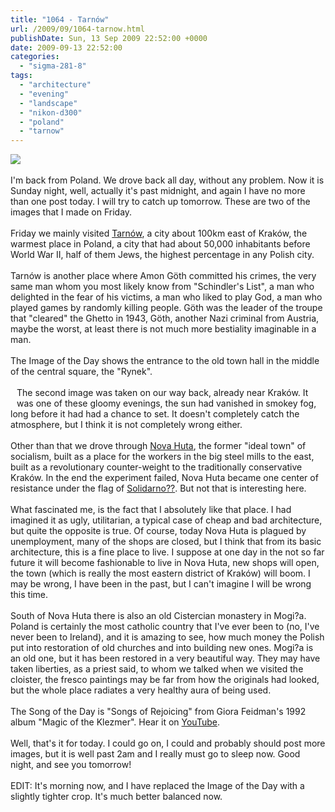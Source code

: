 ```yaml
---
title: "1064 - Tarnów"
url: /2009/09/1064-tarnow.html
publishDate: Sun, 13 Sep 2009 22:52:00 +0000
date: 2009-09-13 22:52:00
categories: 
  - "sigma-281-8"
tags: 
  - "architecture"
  - "evening"
  - "landscape"
  - "nikon-d300"
  - "poland"
  - "tarnow"
---
```

<a href="https://d25zfm9zpd7gm5.cloudfront.net/1200x1200/2009/20090911_160047_ps.jpg" target="_blank"><img src="https://d25zfm9zpd7gm5.cloudfront.net/0600x0600/2009/20090911_160047_ps.jpg"/></a><br/><br/>I'm back from Poland. We drove back all day, without any problem. Now it is Sunday night, well, actually it's past midnight, and again I have no more than one post today. I will try to catch up tomorrow. These are two of the images that I made on Friday.<br/><br/>Friday we mainly visited <a href="http://en.wikipedia.org/wiki/Tarnow" target="_blank">Tarnów</a>, a city about 100km east of Kraków, the warmest place in Poland, a city that had about 50,000 inhabitants before World War II, half of them Jews, the highest percentage in any Polish city.<br/><br/>Tarnów is another place where Amon Göth committed his crimes, the very same man whom you most likely know from "Schindler's List", a man who delighted in the fear of his victims, a man who liked to play God, a man who played games by randomly killing people. Göth was the leader of the troupe that "cleared" the Ghetto in 1943, Göth, another Nazi criminal from Austria, maybe the worst, at least there is not much more bestiality imaginable in a man.<br/><br/>The Image of the Day shows the entrance to the old town hall in the middle of the central square, the "Rynek".<br/><br/><a href="https://d25zfm9zpd7gm5.cloudfront.net/1200x1200/2009/20090911_192159_ps.jpg" target="_blank"><img alt="" border="0" src="https://d25zfm9zpd7gm5.cloudfront.net/0150x0150/2009/20090911_192159_ps.jpg" style="margin: 10pt 10px 10px 0pt; float: left;"/></a> The second image was taken on our way back, already near Kraków. It was one of these gloomy evenings, the sun had vanished in smokey fog, long before it had had a chance to set. It doesn't completely catch the atmosphere, but I think it is not completely wrong either.<br/><br/>Other than that we drove through <a href="http://en.wikipedia.org/wiki/Nova_Huta" target="_blank">Nova Huta</a>, the former "ideal town" of socialism, built as a place for the workers in the big steel mills to the east, built as a revolutionary counter-weight to the traditionally conservative Kraków. In the end the experiment failed, Nova Huta became one center of resistance under the flag of <a href="http://en.wikipedia.org/wiki/Solidarity" target="_blank">Solidarno??</a>. But not that is interesting here. <br/><br/>What fascinated me, is the fact that I absolutely like that place. I had imagined it as ugly, utilitarian, a typical case of cheap and bad architecture, but quite the opposite is true. Of course, today Nova Huta is plagued by unemployment, many of the shops are closed, but I think that from its basic architecture, this is a fine place to live. I suppose at one day in the not so far future it will become fashionable to live in Nova Huta, new shops will open, the town (which is really the most eastern district of Kraków) will boom. I may be wrong, I have been in the past, but I can't imagine I will be wrong this time.<br/><br/> South of Nova Huta there is also an old Cistercian monastery in Mogi?a. Poland is certainly the most catholic country that I've ever been to (no, I've never been to Ireland), and it is amazing to see, how much money the Polish put into restoration of old churches and into building new ones. Mogi?a is an old one, but it has been restored in a very beautiful way. They may have taken liberties, as a priest said, to whom we talked when we visited the cloister, the fresco paintings may be far from how the originals had looked, but the whole place radiates a very healthy aura of being used.<br/><br/>The Song of the Day is "Songs of Rejoicing" from Giora Feidman's 1992 album "Magic of the Klezmer". Hear it on <a href="http://www.youtube.com/watch?v=rqnW7N2COr8">YouTube</a>.<br/><br/>Well, that's it for today. I could go on, I could and probably should post more images, but it is well past 2am and I really must go to sleep now. Good night, and see you tomorrow!<br/><br/>EDIT: It's morning now, and I have replaced the Image of the Day with a slightly tighter crop. It's much better balanced now.
